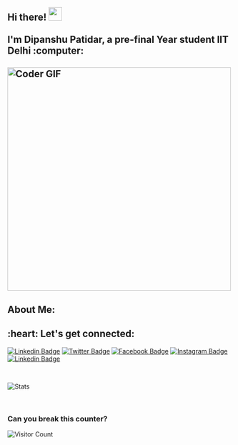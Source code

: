 <h2 align="left">
 <abc>
  <br>Hi there! <img src="https://user-images.githubusercontent.com/42378118/110234147-e3259600-7f4e-11eb-95be-0c4047144dea.gif" width="30"><br>
  <br> I'm Dipanshu Patidar, a pre-final Year student IIT Delhi :computer:<br>
  <br>
    <img src="https://media.giphy.com/media/SWoSkN6DxTszqIKEqv/giphy.gif" alt="Coder GIF" width="500">
 </abc>
</h2> 
<h2 align="left">About Me:</h2>



<h2 align="left">:heart: Let's get connected:</h2>

[![Linkedin Badge](https://img.shields.io/badge/-Dipanshu_Patidar-blue?style=flat-square&logo=Linkedin&logoColor=white&link=https://www.linkedin.com/in/dipanshu-patidar-12323816a/)](https://www.linkedin.com/in/dipanshu-patidar-12323816a/) [![Twitter Badge](https://img.shields.io/badge/-@Dipanshu_Patidar-1ca0f1?style=flat-square&labelColor=1ca0f1&logo=twitter&logoColor=white&link=https://twitter.com/Dipansh93412324)](https://twitter.com/Dipansh93412324) [![Facebook Badge](https://img.shields.io/badge/-@Dipanshu_Patidar-3b5998?style=flat-square&labelColor=3b5998&logo=facebook&logoColor=white&link=https://www.facebook.com/dipanshu.patidar.98)](https://www.facebook.com/dipanshu.patidar.98) [![Instagram Badge](https://img.shields.io/badge/-@Dipanshu_Patidar-D7008A?style=flat-square&labelColor=D7008A&logo=Instagram&logoColor=white&link=https://www.instagram.com/kedi_iss_jahan_ka/)](https://www.instagram.com/kedi_iss_jahan_ka/)
[![Linkedin Badge](https://img.shields.io/badge/-Dipanshu_Patidar-blueviolet?style=flat-square&logo=appveyor&logoColor=white&link=https://dipanshu512.github.io/)](https://dipanshu512.github.io/)

<br/>

![Stats](https://github-readme-stats.vercel.app/api?username=dipanshu512&theme=dark&show_icons=true&bg_color=1a1a1a&icon_color=a0ffff)

<br/>

### Can you break this counter?

![Visitor Count](https://visitor-badge.glitch.me/badge?page_id=dipanshu512)

</div>
